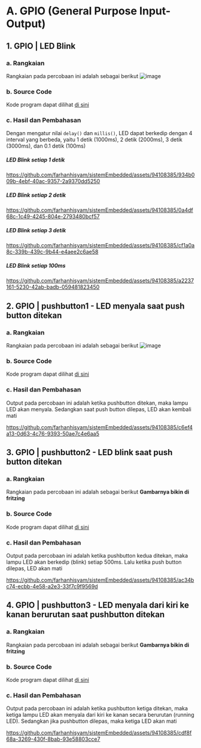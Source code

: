 # A. GPIO (General Purpose Input-Output)

## 1. GPIO | LED Blink

### a. Rangkaian
Rangkaian pada percobaan ini adalah sebagai berikut
![image](https://github.com/farhanhisyam/sistemEmbedded/assets/94108385/05bc96b4-6c4e-4b25-a56e-471421ace2af)

### b. Source Code
Kode program dapat dilihat <a href="1.%20LED%20blink/led_blink/led_blink.ino">di sini</a>

### c. Hasil dan Pembahasan
Dengan mengatur nilai `delay()` dan `millis()`, LED dapat berkedip dengan 4 interval yang berbeda, yaitu 1 detik (1000ms), 2 detik (2000ms), 3 detik (3000ms), dan 0.1 detik (100ms)

##### LED Blink setiap 1 detik
https://github.com/farhanhisyam/sistemEmbedded/assets/94108385/934b009b-4ebf-40ac-9357-2a9370dd5250

##### LED Blink setiap 2 detik
https://github.com/farhanhisyam/sistemEmbedded/assets/94108385/0a4df68c-1c49-4245-804e-2793480bcf57

##### LED Blink setiap 3 detik
https://github.com/farhanhisyam/sistemEmbedded/assets/94108385/cf1a0a8c-339b-439c-9b44-e4aee2c6ae58

##### LED Blink setiap 100ms
https://github.com/farhanhisyam/sistemEmbedded/assets/94108385/a2237161-5230-42ab-badb-059481823450


## 2. GPIO | pushbutton1 - LED menyala saat push button ditekan

### a. Rangkaian
Rangkaian pada percobaan ini adalah sebagai berikut
![image](https://github.com/farhanhisyam/sistemEmbedded/assets/94108385/05bc96b4-6c4e-4b25-a56e-471421ace2af)

### b. Source Code
Kode program dapat dilihat <a href="2.%20mengendalikan%20led%20menggunakan%20push%20button/gpio_2/gpio_2.ino">di sini</a>

### c. Hasil dan Pembahasan
Output pada percobaan ini adalah ketika pushbutton ditekan, maka lampu LED akan menyala. Sedangkan saat push button dilepas, LED akan kembali mati

https://github.com/farhanhisyam/sistemEmbedded/assets/94108385/c6ef4a13-0d63-4c76-9393-50ae7c4e6aa5


## 3. GPIO | pushbutton2 - LED blink saat push button ditekan

### a. Rangkaian
Rangkaian pada percobaan ini adalah sebagai berikut
**Gambarnya bikin di fritzing**

### b. Source Code
Kode program dapat dilihat <a href="3.%20Tambahkan%201%20LED%20dan%201%20push%20button%20pada%20rangkaian%2C%20blink%20setiap%20500ms/gpio_3/gpio_3.ino">di sini</a>

### c. Hasil dan Pembahasan
Output pada percobaan ini adalah ketika pushbutton kedua ditekan, maka lampu LED akan berkedip (blink) setiap 500ms. Lalu ketika push button dilepas, LED akan mati

https://github.com/farhanhisyam/sistemEmbedded/assets/94108385/ac34bc74-ecbb-4e58-a2e3-33f7c9f9569d


## 4. GPIO | pushbutton3 - LED menyala dari kiri ke kanan berurutan saat pushbutton ditekan

### a. Rangkaian
Rangkaian pada percobaan ini adalah sebagai berikut
**Gambarnya bikin di fritzing**

### b. Source Code
Kode program dapat dilihat <a href="3.%20Tambahkan%201%20LED%20dan%201%20push%20button%20pada%20rangkaian%2C%20blink%20setiap%20500ms/gpio_3/gpio_3.ino">di sini</a>

### c. Hasil dan Pembahasan
Output pada percobaan ini adalah ketika pushbutton ketiga ditekan, maka ketiga lampu LED akan menyala dari kiri ke kanan secara berurutan (running LED). Sedangkan jika pushbutton dilepas, maka ketiga LED akan mati

https://github.com/farhanhisyam/sistemEmbedded/assets/94108385/cdf8f68a-3269-430f-8bab-93e58803cce7

